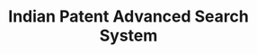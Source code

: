 ---
access: null
citation: null
code: null
description: Platform for accessing indian public patents data
documentation: null
doi: null
error_metrics: null
references: null
tags: innovation, platform
timeframe: null
title: Indian Patent Advanced Search System
url: https://ipindiaservices.gov.in/publicsearch
uuid: fc72efb0-8b24-4415-9b50-b0b7f33dc8b4
versioning: null
---